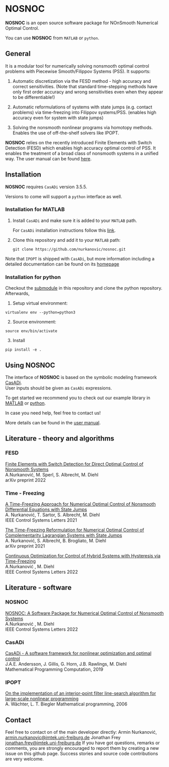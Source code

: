 # NOSNOC
**NOSNOC** is an open source software package for NOnSmooth Numerical Optimal Control.

You can use **NOSNOC**  from `MATLAB` or `python`.

## General
It is a modular tool for numerically solving nonsmooth optimal control problems with Piecewise Smooth/Filippov Systems (PSS). It supports:
1. Automatic discretization via the FESD method - high accuracy and correct sensitivities. (Note that standard time-stepping methods have only first order accuracy and wrong sensitivities even when they appear to be differentiable!)

2. Automatic reformulations of systems with state jumps (e.g. contact problems) via time-freezing into Filippov systems/PSS.
(enables high accuracy even for system with state jumps)

3. Solving the nonsmooth nonlinear programs via homotopy methods. Enables the use of off-the-shelf solvers like IPOPT.



**NOSNOC** relies on the recently introduced Finite Elements with Switch Detection (FESD) which enables high accuracy optimal control of PSS.
It enables the treatment of a broad class of nonsmooth systems in a unified way. 
The user manual can be found [here](https://github.com/nurkanovic/nosnoc/blob/main/doc/nosnoc_manual.pdf).

## Installation

**NOSNOC** requires `CasADi` version 3.5.5.

 Versions to come will support a `python` interface as well.
### Installation for MATLAB


1.  Install  `CasADi` and make sure it is added to your `MATLAB` path.

     For `CasADi` installation instructions follow this [link](https://web.casadi.org/get/).
   
    
2.   Clone this repository and add it to your `MATLAB` path:

     ```
     git clone https://github.com/nurkanovic/nosnoc.git
     ```
	 

Note that `IPOPT` is shipped with `CasADi`, but more information including a detailed documentation can be found on its [homepage](https://coin-or.github.io/Ipopt/ ) 

### Installation for python

Checkout the [submodule](https://github.com/nurkanovic/nosnoc/tree/main/external) in this repository and clone the python repository.
Afterwards,

1. Setup virtual environment:
```
virtualenv env --python=python3
```

2. Source environment:
```
source env/bin/activate
```

3. Install
```
pip install -e .
```
	 
## Using NOSNOC

The interface of **NOSNOC** is based on the symbolic modeling framework [CasADi](https://web.casadi.org/).  
User inputs should be given as `CasADi` expressions.

To get started we recommend you to check out our example library in 
[MATLAB](https://github.com/nurkanovic/nosnoc/tree/main/examples/matlab) or [python](https://github.com/FreyJo/nosnoc_py/tree/main/examples).  

In case you need help, feel free to contact us! 

More details can be found in the [user manual](https://github.com/nurkanovic/nosnoc/blob/main/doc/nosnoc_manual.pdf).



## Literature - theory and algorithms

### FESD
[Finite Elements with Switch Detection for Direct Optimal Control of Nonsmooth Systems](https://arxiv.org/abs/2205.05337) \
A.Nurkanović, M. Sperl, S. Albrecht, M. Diehl \
arXiv preprint 2022

### Time - Freezing
[A Time-Freezing Approach for Numerical Optimal Control of Nonsmooth Differential Equations with State Jumps](https://cdn.syscop.de/publications/Nurkanovic2021.pdf) \
A. Nurkanović, T. Sartor, S. Albrecht, M. Diehl \
IEEE Control Systems Letters 2021

[The Time-Freezing Reformulation for Numerical Optimal Control of Complementarity Lagrangian Systems with State Jumps](https://arxiv.org/abs/2111.06759) \
A. Nurkanović, S. Albrecht, B. Brogliato, M. Diehl \
arXiv preprint 2021

[Continuous Optimization for Control of Hybrid Systems with Hysteresis via Time-Freezing](https://cdn.syscop.de/publications/Nurkanovic2022a.pdf) \
A.Nurkanović , M. Diehl \
IEEE Control Systems Letters 2022


## Literature - software

### NOSNOC

[NOSNOC: A Software Package for Numerical Optimal Control of Nonsmooth Systems](https://cdn.syscop.de/publications/Nurkanovic2022b.pdf) \
A.Nurkanović , M. Diehl \
IEEE Control Systems Letters 2022




### CasADi

[CasADi - A software framework for nonlinear optimization and optimal control](https://cdn.syscop.de/publications/Andersson2019.pdf) \
J.A.E. Andersson, J. Gillis, G. Horn, J.B. Rawlings, M. Diehl \
Mathematical Programming Computation, 2019

### IPOPT
[On the implementation of an interior-point filter line-search algorithm for large-scale nonlinear programming](https://link.springer.com/article/10.1007/s10107-004-0559-y) \
A. Wächter, L. T. Biegler
Mathematical programming, 2006 

## Contact

Feel free to contact on of the main developer directly: Armin Nurkanović, [armin.nurkanovic@imtek.uni-freiburg.de](mailto:armin.nurkanovic@imtek.uni-freiburg.de)
Jonathan Frey [jonathan.frey@imtek.uni-freiburg.de](mailto:jonathan.frey@imtek.uni-freiburg.de)
If you have got questions, remarks or comments, you are strongly encouraged to report them by creating a new issue on this github page.
Success stories and source code contributions are very welcome.


